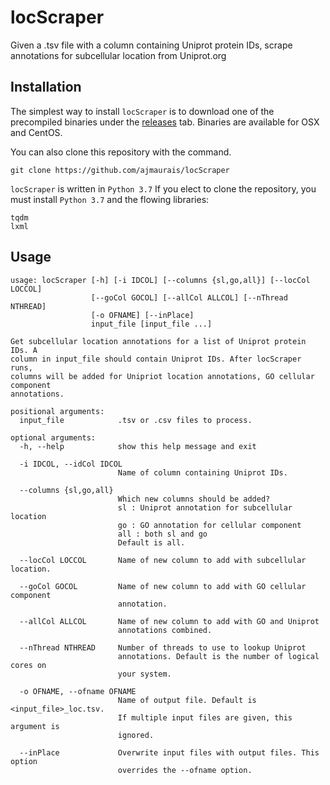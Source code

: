 # locScraper
Given a .tsv file with a column containing Uniprot protein IDs, scrape annotations for subcellular location from Uniprot.org

## Installation
The simplest way to install `locScraper` is to download one of the precompiled binaries under the [releases](https://github.com/ajmaurais/locScraper) tab. Binaries are available for OSX and CentOS. 

You can also clone this repository with the command.
```
git clone https://github.com/ajmaurais/locScraper
```

`locScraper` is written in `Python 3.7` If you elect to clone the repository, you must install `Python 3.7` and the flowing libraries:
```
tqdm
lxml
```

## Usage
```
usage: locScraper [-h] [-i IDCOL] [--columns {sl,go,all}] [--locCol LOCCOL]
                  [--goCol GOCOL] [--allCol ALLCOL] [--nThread NTHREAD]
                  [-o OFNAME] [--inPlace]
                  input_file [input_file ...]

Get subcellular location annotations for a list of Uniprot protein IDs. A
column in input_file should contain Uniprot IDs. After locScraper runs,
columns will be added for Unipriot location annotations, GO cellular component
annotations.

positional arguments:
  input_file            .tsv or .csv files to process.

optional arguments:
  -h, --help            show this help message and exit

  -i IDCOL, --idCol IDCOL
                        Name of column containing Uniprot IDs.

  --columns {sl,go,all}
                        Which new columns should be added?
                        sl : Uniprot annotation for subcellular location
                        go : GO annotation for cellular component
                        all : both sl and go
                        Default is all.

  --locCol LOCCOL       Name of new column to add with subcellular location.

  --goCol GOCOL         Name of new column to add with GO cellular component
                        annotation.

  --allCol ALLCOL       Name of new column to add with GO and Uniprot
                        annotations combined.

  --nThread NTHREAD     Number of threads to use to lookup Uniprot
                        annotations. Default is the number of logical cores on
                        your system.

  -o OFNAME, --ofname OFNAME
                        Name of output file. Default is <input_file>_loc.tsv.
                        If multiple input files are given, this argument is
                        ignored.

  --inPlace             Overwrite input files with output files. This option
                        overrides the --ofname option.
```
